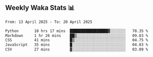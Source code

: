 ## Weekly Waka Stats 📊
<!--START_SECTION:waka-->

```txt
From: 13 April 2025 - To: 20 April 2025

Python       10 hrs 17 mins  █████████████████▓░░░░░░░   70.35 %
Markdown     1 hr 26 mins    ██▒░░░░░░░░░░░░░░░░░░░░░░   09.83 %
CSS          41 mins         █▒░░░░░░░░░░░░░░░░░░░░░░░   04.75 %
JavaScript   35 mins         █░░░░░░░░░░░░░░░░░░░░░░░░   04.03 %
CSV          27 mins         ▓░░░░░░░░░░░░░░░░░░░░░░░░   03.09 %
```

<!--END_SECTION:waka-->

<!--

Here are some ideas to get you started:

- 🔭 I’m currently working on (way to add branches committed on)
- 🌱 I’m currently learning Web Frameworks and Machine Learning! (Lisp, JS (react & angular), Python, and __)
- 💬 Ask me about ...
- 📫 How to reach me: 
- 😄 Pronouns: He/Him/His
- ⚡ Fun fact: ...

that-recsys-lab
-->
